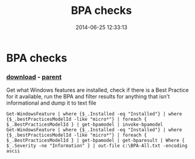 ﻿---
pid:            5261
poster:         PWilkinson
title:          BPA checks
date:           2014-06-25 12:33:13
format:         posh
parent:         5260
parent:         5260

---

# BPA checks

### [download](5261.ps1) - [parent](5260.md)

Get what Windows features are installed, check if there is a Best Practice for it available, run the BPA and filter results for anything that isn't informational and dump it to text file

```posh
Get-WindowsFeature | where {$_.Installed -eq "Installed"} | where {$_.bestPracticesModelId -like "micro*"} | foreach { $_.BestPracticesModelId } | get-bpamodel | invoke-bpamodel
Get-WindowsFeature | where {$_.Installed -eq "Installed"} | where {$_.bestPracticesModelId -like "micro*"} | foreach { $_.BestPracticesModelId } | get-bpamodel | get-bparesult | Where { $_.Severity -ne "Information" } | out-file c:\BPA-All.txt -encoding ascii
```
